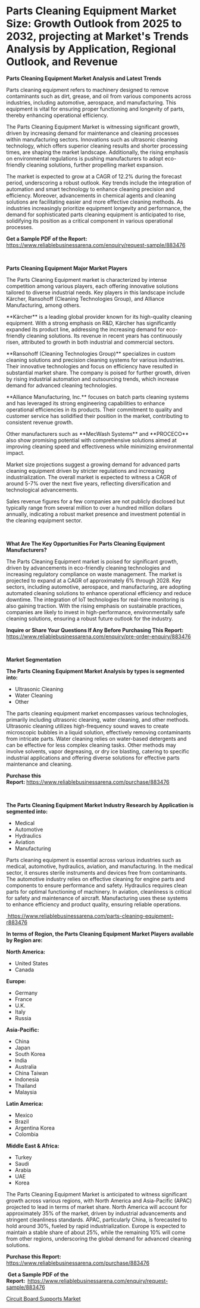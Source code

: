 <p><h1>Parts Cleaning Equipment Market Size: Growth Outlook from 2025 to 2032, projecting at Market's Trends Analysis by Application, Regional Outlook, and Revenue</h1></p><p><strong>Parts Cleaning Equipment Market Analysis and Latest Trends</strong></p>
<p><p>Parts cleaning equipment refers to machinery designed to remove contaminants such as dirt, grease, and oil from various components across industries, including automotive, aerospace, and manufacturing. This equipment is vital for ensuring proper functioning and longevity of parts, thereby enhancing operational efficiency.</p><p>The Parts Cleaning Equipment Market is witnessing significant growth, driven by increasing demand for maintenance and cleaning processes within manufacturing sectors. Innovations such as ultrasonic cleaning technology, which offers superior cleaning results and shorter processing times, are shaping the market landscape. Additionally, the rising emphasis on environmental regulations is pushing manufacturers to adopt eco-friendly cleaning solutions, further propelling market expansion.</p><p>The market is expected to grow at a CAGR of 12.2% during the forecast period, underscoring a robust outlook. Key trends include the integration of automation and smart technology to enhance cleaning precision and efficiency. Moreover, advancements in chemical agents and cleaning solutions are facilitating easier and more effective cleaning methods. As industries increasingly prioritize equipment longevity and performance, the demand for sophisticated parts cleaning equipment is anticipated to rise, solidifying its position as a critical component in various operational processes.</p></p>
<p><strong>Get a Sample PDF of the Report:&nbsp;</strong> <a href="https://www.reliablebusinessarena.com/enquiry/request-sample/883476?utm_campaign=2136&utm_medium=2&utm_source=Github&utm_content=ia&utm_term=20022025&utm_id=parts-cleaning-equipment">https://www.reliablebusinessarena.com/enquiry/request-sample/883476</a></p>
<p>&nbsp;</p>
<p><strong>Parts Cleaning Equipment Major Market Players</strong></p>
<p><p>The Parts Cleaning Equipment market is characterized by intense competition among various players, each offering innovative solutions tailored to diverse industrial needs. Key players in this landscape include Kärcher, Ransohoff (Cleaning Technologies Group), and Alliance Manufacturing, among others.</p><p>**Kärcher** is a leading global provider known for its high-quality cleaning equipment. With a strong emphasis on R&D, Kärcher has significantly expanded its product line, addressing the increasing demand for eco-friendly cleaning solutions. Its revenue in recent years has continuously risen, attributed to growth in both industrial and commercial sectors.</p><p>**Ransohoff (Cleaning Technologies Group)** specializes in custom cleaning solutions and precision cleaning systems for various industries. Their innovative technologies and focus on efficiency have resulted in substantial market share. The company is poised for further growth, driven by rising industrial automation and outsourcing trends, which increase demand for advanced cleaning technologies.</p><p>**Alliance Manufacturing, Inc.** focuses on batch parts cleaning systems and has leveraged its strong engineering capabilities to enhance operational efficiencies in its products. Their commitment to quality and customer service has solidified their position in the market, contributing to consistent revenue growth.</p><p>Other manufacturers such as **MecWash Systems** and **PROCECO** also show promising potential with comprehensive solutions aimed at improving cleaning speed and effectiveness while minimizing environmental impact.</p><p>Market size projections suggest a growing demand for advanced parts cleaning equipment driven by stricter regulations and increasing industrialization. The overall market is expected to witness a CAGR of around 5-7% over the next five years, reflecting diversification and technological advancements.</p><p>Sales revenue figures for a few companies are not publicly disclosed but typically range from several million to over a hundred million dollars annually, indicating a robust market presence and investment potential in the cleaning equipment sector.</p></p>
<p>&nbsp;</p>
<p><strong>What Are The Key Opportunities For Parts Cleaning Equipment Manufacturers?</strong></p>
<p><p>The Parts Cleaning Equipment market is poised for significant growth, driven by advancements in eco-friendly cleaning technologies and increasing regulatory compliance on waste management. The market is projected to expand at a CAGR of approximately 6% through 2028. Key sectors, including automotive, aerospace, and manufacturing, are adopting automated cleaning solutions to enhance operational efficiency and reduce downtime. The integration of IoT technologies for real-time monitoring is also gaining traction. With the rising emphasis on sustainable practices, companies are likely to invest in high-performance, environmentally safe cleaning solutions, ensuring a robust future outlook for the industry.</p></p>
<p><strong>Inquire or Share Your Questions If Any Before Purchasing This Report:</strong> <a href="https://www.reliablebusinessarena.com/enquiry/pre-order-enquiry/883476?utm_campaign=2136&utm_medium=2&utm_source=Github&utm_content=ia&utm_term=20022025&utm_id=parts-cleaning-equipment">https://www.reliablebusinessarena.com/enquiry/pre-order-enquiry/883476</a></p>
<p>&nbsp;</p>
<p><strong>Market Segmentation</strong></p>
<p><strong>The Parts Cleaning Equipment Market Analysis by types is segmented into:</strong></p>
<p><ul><li>Ultrasonic Cleaning</li><li>Water Cleaning</li><li>Other</li></ul></p>
<p><p>The parts cleaning equipment market encompasses various technologies, primarily including ultrasonic cleaning, water cleaning, and other methods. Ultrasonic cleaning utilizes high-frequency sound waves to create microscopic bubbles in a liquid solution, effectively removing contaminants from intricate parts. Water cleaning relies on water-based detergents and can be effective for less complex cleaning tasks. Other methods may involve solvents, vapor degreasing, or dry ice blasting, catering to specific industrial applications and offering diverse solutions for effective parts maintenance and cleaning.</p></p>
<p><strong>Purchase this Report:&nbsp;</strong><a href="https://www.reliablebusinessarena.com/purchase/883476?utm_campaign=2136&utm_medium=2&utm_source=Github&utm_content=ia&utm_term=20022025&utm_id=parts-cleaning-equipment">https://www.reliablebusinessarena.com/purchase/883476</a></p>
<p>&nbsp;</p>
<p><strong>The Parts Cleaning Equipment Market Industry Research by Application is segmented into:</strong></p>
<p><ul><li>Medical</li><li>Automotive</li><li>Hydraulics</li><li>Aviation</li><li>Manufacturing</li></ul></p>
<p><p>Parts cleaning equipment is essential across various industries such as medical, automotive, hydraulics, aviation, and manufacturing. In the medical sector, it ensures sterile instruments and devices free from contaminants. The automotive industry relies on effective cleaning for engine parts and components to ensure performance and safety. Hydraulics requires clean parts for optimal functioning of machinery. In aviation, cleanliness is critical for safety and maintenance of aircraft. Manufacturing uses these systems to enhance efficiency and product quality, ensuring reliable operations.</p></p>
<p><a href="https://www.reliablebusinessarena.com/parts-cleaning-equipment-r883476?utm_campaign=2136&utm_medium=2&utm_source=Github&utm_content=ia&utm_term=20022025&utm_id=parts-cleaning-equipment">&nbsp;https://www.reliablebusinessarena.com/parts-cleaning-equipment-r883476</a></p>
<p><strong>In terms of Region, the Parts Cleaning Equipment Market Players available by Region are:</strong></p>
<p>
    <p> <strong> North America: </strong>
        <ul>
            <li>United States</li>
            <li>Canada</li>
        </ul>
        </p> 
    <p> <strong> Europe: </strong>
        <ul>
            <li>Germany</li>
            <li>France</li>
            <li>U.K.</li>
            <li>Italy</li>
            <li>Russia</li>
        </ul>
        </p> 
    <p> <strong> Asia-Pacific: </strong>
        <ul>
            <li>China</li>
            <li>Japan</li>
            <li>South Korea</li>
            <li>India</li>
            <li>Australia</li>
            <li>China Taiwan</li>
            <li>Indonesia</li>
            <li>Thailand</li>
            <li>Malaysia</li>
        </ul>
        </p> 
    <p> <strong> Latin America: </strong>
        <ul>
            <li>Mexico</li>
            <li>Brazil</li>
            <li>Argentina Korea</li>
            <li>Colombia</li>
        </ul>
        </p> 
    <p> <strong> Middle East & Africa: </strong>
        <ul>
            <li>Turkey</li>
            <li>Saudi</li>
            <li>Arabia</li>
            <li>UAE</li>
            <li>Korea</li>
        </ul>
    </p>
    </p>
<p><p>The Parts Cleaning Equipment Market is anticipated to witness significant growth across various regions, with North America and Asia-Pacific (APAC) projected to lead in terms of market share. North America will account for approximately 35% of the market, driven by industrial advancements and stringent cleanliness standards. APAC, particularly China, is forecasted to hold around 30%, fueled by rapid industrialization. Europe is expected to maintain a stable share of about 25%, while the remaining 10% will come from other regions, underscoring the global demand for advanced cleaning solutions.</p></p>
<p><strong>Purchase this Report: </strong><a href="https://www.reliablebusinessarena.com/purchase/883476?utm_campaign=2136&utm_medium=2&utm_source=Github&utm_content=ia&utm_term=20022025&utm_id=parts-cleaning-equipment">https://www.reliablebusinessarena.com/purchase/883476</a></p>
<p>&nbsp;<strong>Get a Sample PDF of the Report:&nbsp;&nbsp;</strong><a href="https://www.reliablebusinessarena.com/enquiry/request-sample/883476?utm_campaign=2136&utm_medium=2&utm_source=Github&utm_content=ia&utm_term=20022025&utm_id=parts-cleaning-equipment">https://www.reliablebusinessarena.com/enquiry/request-sample/883476</a></p>
<p><strong></strong></p>
<p><p><a href="https://github.com/tona7vba/Market-Research-Report-List-1/blob/main/circuit-board-supports-market.md?utm_campaign=2136&utm_medium=2&utm_source=Github&utm_content=ia&utm_term=20022025&utm_id=parts-cleaning-equipment">Circuit Board Supports Market</a></p></p>